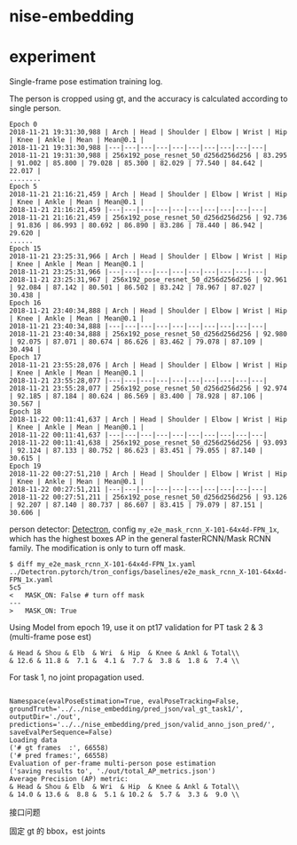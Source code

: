 # nise-embedding



# experiment

Single-frame pose estimation training log. 

The person is cropped using gt, and the  accuracy is calculated according to single person.

```
Epoch 0
2018-11-21 19:31:30,988 | Arch | Head | Shoulder | Elbow | Wrist | Hip | Knee | Ankle | Mean | Mean@0.1 |
2018-11-21 19:31:30,988 |---|---|---|---|---|---|---|---|---|---|
2018-11-21 19:31:30,988 | 256x192_pose_resnet_50_d256d256d256 | 83.295 | 91.002 | 85.800 | 79.028 | 85.300 | 82.029 | 77.540 | 84.642 | 22.017 |
........
Epoch 5
2018-11-21 21:16:21,459 | Arch | Head | Shoulder | Elbow | Wrist | Hip | Knee | Ankle | Mean | Mean@0.1 |
2018-11-21 21:16:21,459 |---|---|---|---|---|---|---|---|---|---|
2018-11-21 21:16:21,459 | 256x192_pose_resnet_50_d256d256d256 | 92.736 | 91.836 | 86.993 | 80.692 | 86.890 | 83.286 | 78.440 | 86.942 | 29.620 |
......
Epoch 15
2018-11-21 23:25:31,966 | Arch | Head | Shoulder | Elbow | Wrist | Hip | Knee | Ankle | Mean | Mean@0.1 |
2018-11-21 23:25:31,966 |---|---|---|---|---|---|---|---|---|---|
2018-11-21 23:25:31,967 | 256x192_pose_resnet_50_d256d256d256 | 92.961 | 92.084 | 87.142 | 80.501 | 86.502 | 83.242 | 78.967 | 87.027 | 30.438 |
Epoch 16
2018-11-21 23:40:34,888 | Arch | Head | Shoulder | Elbow | Wrist | Hip | Knee | Ankle | Mean | Mean@0.1 |
2018-11-21 23:40:34,888 |---|---|---|---|---|---|---|---|---|---|
2018-11-21 23:40:34,888 | 256x192_pose_resnet_50_d256d256d256 | 92.980 | 92.075 | 87.071 | 80.674 | 86.626 | 83.462 | 79.078 | 87.109 | 30.494 |
Epoch 17
2018-11-21 23:55:28,076 | Arch | Head | Shoulder | Elbow | Wrist | Hip | Knee | Ankle | Mean | Mean@0.1 |
2018-11-21 23:55:28,077 |---|---|---|---|---|---|---|---|---|---|
2018-11-21 23:55:28,077 | 256x192_pose_resnet_50_d256d256d256 | 92.974 | 92.185 | 87.184 | 80.624 | 86.569 | 83.400 | 78.928 | 87.106 | 30.567 |
Epoch 18
2018-11-22 00:11:41,637 | Arch | Head | Shoulder | Elbow | Wrist | Hip | Knee | Ankle | Mean | Mean@0.1 |
2018-11-22 00:11:41,637 |---|---|---|---|---|---|---|---|---|---|
2018-11-22 00:11:41,638 | 256x192_pose_resnet_50_d256d256d256 | 93.093 | 92.124 | 87.133 | 80.752 | 86.623 | 83.451 | 79.055 | 87.140 | 30.615 |
Epoch 19
2018-11-22 00:27:51,210 | Arch | Head | Shoulder | Elbow | Wrist | Hip | Knee | Ankle | Mean | Mean@0.1 |
2018-11-22 00:27:51,211 |---|---|---|---|---|---|---|---|---|---|
2018-11-22 00:27:51,211 | 256x192_pose_resnet_50_d256d256d256 | 93.126 | 92.207 | 87.140 | 80.737 | 86.607 | 83.415 | 79.079 | 87.151 | 30.606 |
```



person detector: [Detectron](https://github.com/roytseng-tw/Detectron.pytorch#supported-network-modules), config `my_e2e_mask_rcnn_X-101-64x4d-FPN_1x`, which has the highest boxes AP in the general fasterRCNN/Mask RCNN family. The modification is only to turn off mask. 

```
$ diff my_e2e_mask_rcnn_X-101-64x4d-FPN_1x.yaml ../Detectron.pytorch/tron_configs/baselines/e2e_mask_rcnn_X-101-64x4d-FPN_1x.yaml
5c5
<   MASK_ON: False # turn off mask
---
>   MASK_ON: True
```



Using Model from epoch 19, use it on pt17 validation for PT task 2 & 3 (multi-frame pose est)

```
& Head & Shou & Elb  & Wri  & Hip  & Knee & Ankl & Total\\
& 12.6 & 11.8 &  7.1 &  4.1 &  7.7 &  3.8 &  1.8 &  7.4 \\
```



For task 1, no joint propagation used.

```

Namespace(evalPoseEstimation=True, evalPoseTracking=False, groundTruth='../../nise_embedding/pred_json/val_gt_task1/', outputDir='./out', predictions='../../nise_embedding/pred_json/valid_anno_json_pred/', saveEvalPerSequence=False)
Loading data
('# gt frames  :', 66558)
('# pred frames:', 66558)
Evaluation of per-frame multi-person pose estimation
('saving results to', './out/total_AP_metrics.json')
Average Precision (AP) metric:
& Head & Shou & Elb  & Wri  & Hip  & Knee & Ankl & Total\\
& 14.0 & 13.6 &  8.8 &  5.1 & 10.2 &  5.7 &  3.3 &  9.0 \\
```

接口问题

固定 gt 的 bbox，est joints



